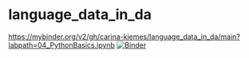 # language_data_in_da

https://mybinder.org/v2/gh/carina-kiemes/language_data_in_da/main?labpath=04_PythonBasics.ipynb
[![Binder](https://mybinder.org/badge_logo.svg)](https://mybinder.org/v2/gh/carina-kiemes/language_data_in_da/main?labpath=04_PythonBasics.ipynb)

